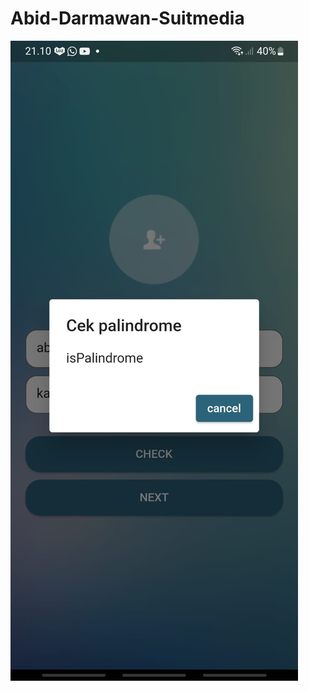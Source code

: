 # Abid-Darmawan-Suitmedia

![Foto Saya](https://raw.githubusercontent.com/abiddarmawan/Abid-Darmawan-Suitmedia/master/Foto%20Aplikasi/1.jpg)
